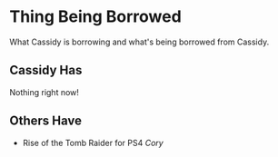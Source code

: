 # Thing Being Borrowed

What Cassidy is borrowing and what's being borrowed from Cassidy.

## Cassidy Has

Nothing right now!

## Others Have

- Rise of the Tomb Raider for PS4 _Cory_
